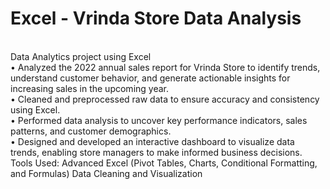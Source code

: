 # Excel - Vrinda Store Data Analysis 
<br>
Data Analytics project using Excel 
<br>
•	Analyzed the 2022 annual sales report for Vrinda Store to identify trends, understand customer behavior, and generate actionable insights for increasing sales in the upcoming year.
<br>
•	Cleaned and preprocessed raw data to ensure accuracy and consistency using Excel.
<br>
•	Performed data analysis to uncover key performance indicators, sales patterns, and customer demographics.
<br>
•	Designed and developed an interactive dashboard to visualize data trends, enabling store managers to make informed business decisions.
<br>
Tools Used:
Advanced Excel (Pivot Tables, Charts, Conditional Formatting, and Formulas)
Data Cleaning and Visualization
